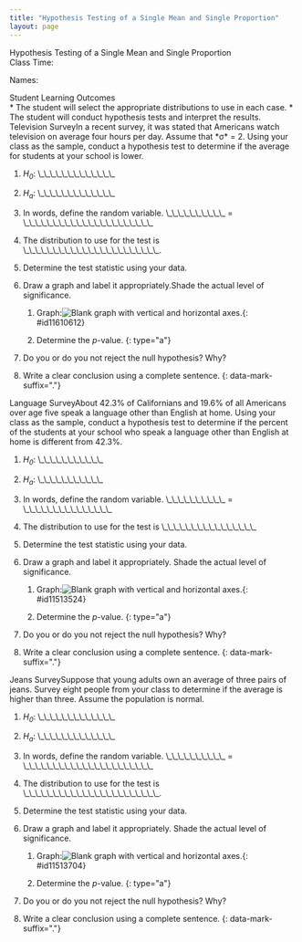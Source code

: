 ```yaml
---
title: "Hypothesis Testing of a Single Mean and Single Proportion"
layout: page
---
```



<div data-type="note" data-has-label="true" class="statistics lab" data-label="" markdown="1">
<div data-type="title">
Hypothesis Testing of a Single Mean and Single Proportion
</div>
Class Time:

Names:

<div data-type="list" id="id3727711" markdown="1">
<div data-type="title">
Student Learning Outcomes
</div>
* The student will select the appropriate distributions to use in each case.
* The student will conduct hypothesis tests and interpret the results.

</div>
<span data-type="title">Television Survey</span>In a recent survey, it was stated that Americans watch television on average four hours per day. Assume that *σ* = 2. Using your class as the sample, conduct a hypothesis test to determine if the average for students at your school is lower.

1.  *H<sub>0</sub>*\: \\\_\\\_\\\_\\\_\\\_\\\_\\\_\\\_\\\_\\\_\\\_\\\_\\\_
2.  *H<sub>a</sub>*\: \\\_\\\_\\\_\\\_\\\_\\\_\\\_\\\_\\\_\\\_\\\_\\\_\\\_
3.  In words, define the random variable. \\\_\\\_\\\_\\\_\\\_\\\_\\\_\\\_\\\_\\\_ = \\\_\\\_\\\_\\\_\\\_\\\_\\\_\\\_\\\_\\\_\\\_\\\_\\\_\\\_\\\_\\\_\\\_\\\_\\\_\\\_\\\_\\\_
4.  The distribution to use for the test is \\\_\\\_\\\_\\\_\\\_\\\_\\\_\\\_\\\_\\\_\\\_\\\_\\\_\\\_\\\_\\\_\\\_\\\_\\\_\\\_\\\_\\\_\\\_.
5.  Determine the test statistic using your data.
6.  Draw a graph and label it appropriately.Shade the actual level of significance.
    1.  Graph:![Blank graph with vertical and horizontal axes.](../resources/fig-ch09_18_01.png){: #id11610612}


    2.  Determine the *p*-value.
    {: type="a"}

7.  Do you or do you not reject the null hypothesis? Why?
8.  Write a clear conclusion using a complete sentence.
{: data-mark-suffix="."}

<span data-type="title">Language Survey</span>About 42.3% of Californians and 19.6% of all Americans over age five speak a language other than English at home. Using your class as the sample, conduct a hypothesis test to determine if the percent of the students at your school who speak a language other than English at home is different from 42.3%.

1.  *H<sub>0</sub>*\: \\\_\\\_\\\_\\\_\\\_\\\_\\\_\\\_\\\_\\\_\\\_
2.  *H<sub>a</sub>*\: \\\_\\\_\\\_\\\_\\\_\\\_\\\_\\\_\\\_\\\_\\\_
3.  In words, define the random variable. \\\_\\\_\\\_\\\_\\\_\\\_\\\_\\\_\\\_\\\_ = \\\_\\\_\\\_\\\_\\\_\\\_\\\_\\\_\\\_\\\_\\\_\\\_\\\_\\\_\\\_
4.  The distribution to use for the test is \\\_\\\_\\\_\\\_\\\_\\\_\\\_\\\_\\\_\\\_\\\_\\\_\\\_\\\_\\\_\\\_
5.  Determine the test statistic using your data.
6.  Draw a graph and label it appropriately. Shade the actual level of significance.
    1.  Graph:![Blank graph with vertical and horizontal axes.](../resources/fig-ch09_18_02.png){: #id11513524}


    2.  Determine the *p*-value.
    {: type="a"}

7.  Do you or do you not reject the null hypothesis? Why?
8.  Write a clear conclusion using a complete sentence.
{: data-mark-suffix="."}

<span data-type="title">Jeans Survey</span>Suppose that young adults own an average of three pairs of jeans. Survey eight people from your class to determine if the average is higher than three. Assume the population is normal.

1.  *H<sub>0</sub>*\: \\\_\\\_\\\_\\\_\\\_\\\_\\\_\\\_\\\_\\\_\\\_\\\_\\\_
2.  *H<sub>a</sub>*\: \\\_\\\_\\\_\\\_\\\_\\\_\\\_\\\_\\\_\\\_\\\_\\\_\\\_
3.  In words, define the random variable. \\\_\\\_\\\_\\\_\\\_\\\_\\\_\\\_\\\_\\\_ = \\\_\\\_\\\_\\\_\\\_\\\_\\\_\\\_\\\_\\\_\\\_\\\_\\\_\\\_\\\_\\\_\\\_\\\_\\\_\\\_\\\_\\\_
4.  The distribution to use for the test is \\\_\\\_\\\_\\\_\\\_\\\_\\\_\\\_\\\_\\\_\\\_\\\_\\\_\\\_\\\_\\\_\\\_\\\_\\\_\\\_\\\_\\\_\\\_.
5.  Determine the test statistic using your data.
6.  Draw a graph and label it appropriately. Shade the actual level of significance.
    1.  Graph:![Blank graph with vertical and horizontal axes.](../resources/fig-ch09_18_03.png){: #id11513704}


    2.  Determine the *p*-value.
    {: type="a"}

7.  Do you or do you not reject the null hypothesis? Why?
8.  Write a clear conclusion using a complete sentence.
{: data-mark-suffix="."}

</div>

